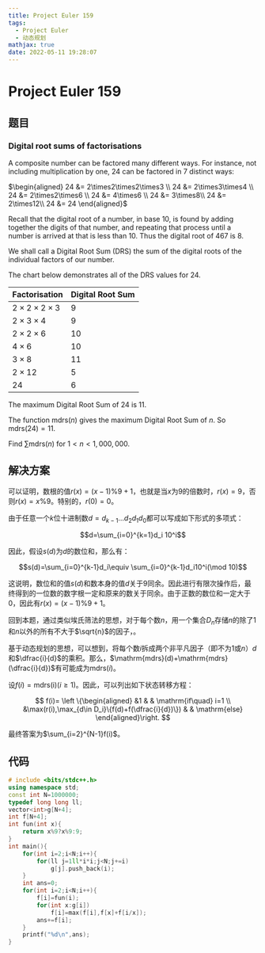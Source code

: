 ```yaml
---
title: Project Euler 159
tags:
  - Project Euler
  - 动态规划
mathjax: true
date: 2022-05-11 19:28:07
---
```


<escape><!-- more --></escape>

# Project Euler 159

## 题目

### Digital root sums of factorisations

A composite number can be factored many different ways. For instance, not including multiplication by one, $24$ can be factored in $7$ distinct ways:

$\begin{aligned}
24 &= 2\times2\times2\times3 \\
24 &= 2\times3\times4 \\
24 &= 2\times2\times6 \\
24 &= 4\times6 \\
24 &= 3\times8\\
24 &= 2\times12\\
24 &= 24
\end{aligned}$

Recall that the digital root of a number, in base $10$, is found by adding together the digits of that number, and repeating that process until a number is arrived at that is less than $10$. Thus the digital root of $467$ is $8$.

We shall call a Digital Root Sum (DRS) the sum of the digital roots of the individual factors of our number.

The chart below demonstrates all of the DRS values for $24$.

|Factorisation|Digital Root Sum|
|-|-|
|$2 \times2 \times2 \times3$|$9$|
|$2 \times3 \times4$|$9$|
|$2 \times2 \times6$|$10$|
|$4 \times6$|$10$|
|$3 \times8$|$11$|
|$2 \times12$|$5$|
|$24$|$6$|

The maximum Digital Root Sum of $24$ is $11$.

The function $\mathrm{mdrs}(n)$ gives the maximum Digital Root Sum of $n$. So $\mathrm{mdrs}(24)=11$.

Find $\sum \mathrm{mdrs}(n)$ for $1 < n < 1,000,000$.

## 解决方案

可以证明，数根的值$r(x)=(x-1)\%9+1$，也就是当$x$为$9$的倍数时，$r(x)=9$，否则$r(x)=x\%9$。特别的，$r(0)=0$。

由于任意一个$k$位十进制数$d=d_{k-1}...d_2d_1d_0$都可以写成如下形式的多项式：

$$d=\sum_{i=0}^{k=1}d_i 10^i$$

因此，假设$s(d)$为$d$的数位和，那么有：

$$s(d)=\sum_{i=0}^{k-1}d_i\equiv \sum_{i=0}^{k-1}d_i10^i(\mod 10)$$

这说明，数位和的值$s(d)$和数本身的值$d$关于$9$同余。因此进行有限次操作后，最终得到的一位数的数字根一定和原来的数关于同余。由于正数的数位和一定大于$0$，因此有$r(x)=(x-1)\%9+1$。

回到本题，通过类似埃氏筛法的思想，对于每个数$n$，用一个集合$D_n$存储$n$的除了$1$和$n$以外的所有不大于$\sqrt{n}$的因子，。

基于动态规划的思想，可以想到，将每个数$i$拆成两个非平凡因子（即不为$1$或$n$）$d$和$\dfrac{i}{d}$的乘积。那么，$\mathrm{mdrs}(d)+\mathrm{mdrs}(\dfrac{i}{d})$有可能成为$\mathrm{mdrs}(i)$。

设$f(i)=\mathrm{mdrs(i)}(i\ge 1)$。因此，可以列出如下状态转移方程：

$$
f(i)=
\left \{\begin{aligned}
  &1  & & \mathrm{if\quad} i=1 \\
  &\max(r(i),\max_{d\in D_i}\{f(d)+f(\dfrac{i}{d})\})  & & \mathrm{else}
\end{aligned}\right.
$$

最终答案为$\sum_{i=2}^{N-1}f(i)$。

## 代码

```C++
# include <bits/stdc++.h>
using namespace std;
const int N=1000000;
typedef long long ll;
vector<int>g[N+4];
int f[N+4];
int fun(int x){
    return x%9?x%9:9;
}
int main(){
    for(int i=2;i<N;i++){
        for(ll j=1ll*i*i;j<N;j+=i)
            g[j].push_back(i);
    }
    int ans=0;
    for(int i=2;i<N;i++){
        f[i]=fun(i);
        for(int x:g[i])
            f[i]=max(f[i],f[x]+f[i/x]);
        ans+=f[i];
    }
    printf("%d\n",ans);
}

```

